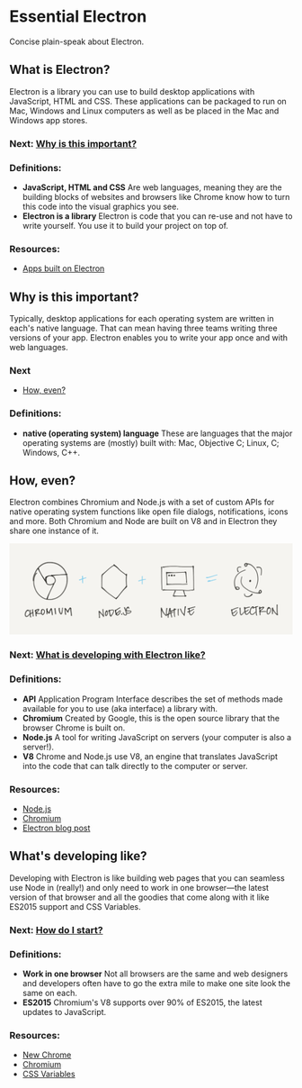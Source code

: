 # Essential Electron

Concise plain-speak about Electron.

## What is Electron?

Electron is a <span class="def">library</span> you can use to build desktop applications with <span class="def">JavaScript, HTML and CSS</span>. These applications can be packaged to run on Mac, Windows and Linux computers as well as be placed in the Mac and Windows app stores.

### Next: [Why is this important?](#why-is-this-important-)

### Definitions:
- **JavaScript, HTML and CSS** Are web languages, meaning they are the building blocks of websites and browsers like Chrome know how to turn this code into the visual graphics you see.
- **Electron is a library** Electron is code that you can re-use and not have to write yourself. You use it to build your project on top of.

### Resources:
- [Apps built on Electron]()

## Why is this important?

Typically, desktop applications for each operating system are written in each's <span class="def">native language</span>. That can mean having three teams writing three versions of your app. Electron enables you to write your app once and with web languages.

### Next

- [How, even?](#how-even-)

### Definitions:
- **native (operating system) language** These are languages that the major operating systems are (mostly) built with: Mac, Objective C; Linux, C; Windows, C++.

## How, even?

Electron combines <span class="def">Chromium</span> and <span class="def">Node.js</span> with a set of custom <span class="def">APIs</span> for native operating system functions like open file dialogs, notifications, icons and more. Both Chromium and Node are built on V8 and in Electron they share one instance of it.

![Electron components](imgs/electron-components.png)

### Next: [What is developing with Electron like?](#what-is-developing-with-Electron-like-)

### Definitions:
- **API** Application Program Interface describes the set of methods made available for you to use (aka interface) a library with.
- **Chromium** Created by Google, this is the open source library that the browser Chrome is built on.
- **Node.js** A tool for writing JavaScript on servers (your computer is also a server!).
- **V8** Chrome and Node.js use V8, an engine that translates JavaScript into the code that can talk directly to the computer or server.

### Resources:
- [Node.js](https://nodejs.org)
- [Chromium]()
- [Electron blog post]()

## What's developing like?

Developing with Electron is like building web pages that you can seamless use Node in (really!) and only need to <span class="def">work in one browser</span>—the latest version of that browser and all the goodies that come along with it like <span class="def">ES2015</span> support and CSS Variables.

### Next: [How do I start?](#how-do-i-start-)

### Definitions:
- **Work in one browser** Not all browsers are the same and web designers and developers often have to go the extra mile to make one site look the same on each.
- **ES2015** Chromium's V8 supports over 90% of ES2015, the latest updates to JavaScript.

### Resources:
- [New Chrome](https://nodejs.org)
- [Chromium]()
- [CSS Variables]()
